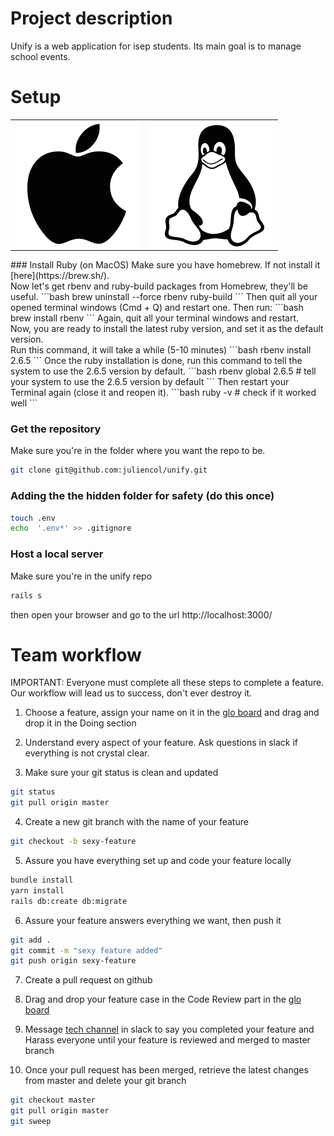 # Project description
Unify is a web application for isep students. Its main goal is to manage school events.

# Setup
<table>
  <tr>
    <td>
      <a href="macOS.md">
        <img src="images/apple.png" alt="macOS" />
      </a>
    </td>
    <td>
      <a href="UBUNTU.md">
        <img src="images/linux.png" alt="Ubuntu" />
      </a>
    </td>
  </tr>
</table>
### Install Ruby (on MacOS)
Make sure you have homebrew. If not install it [here](https://brew.sh/). </br>
Now let's get rbenv and ruby-build packages from Homebrew, they'll be useful.
```bash
brew uninstall --force rbenv ruby-build 
```
Then quit all your opened terminal windows (Cmd + Q) and restart one. Then run:
```bash
brew install rbenv 
```
Again, quit all your terminal windows and restart. </br>
Now, you are ready to install the latest ruby version, and set it as the default version. </br>
Run this command, it will take a while (5-10 minutes)
```bash
rbenv install 2.6.5 
```
Once the ruby installation is done, run this command to tell the system to use the 2.6.5 version by default.
```bash
rbenv global 2.6.5     # tell your system to use the 2.6.5 version by default
```
Then restart your Terminal again (close it and reopen it).
```bash
ruby -v     # check if it worked well 
```

### Get the repository
Make sure you're in the folder where you want the repo to be.
```bash
git clone git@github.com:juliencol/unify.git
```

### Adding the the hidden folder for safety (do this once)
```bash 
touch .env
echo  '.env*' >> .gitignore
``` 

### Host a local server
Make sure you're in the unify repo
```bash 
rails s
```
then open your browser and go to the url http://localhost:3000/

# Team workflow
IMPORTANT: Everyone must complete all these steps to complete a feature. Our workflow will lead us to success, don't ever destroy it. 

1. Choose a feature, assign your name on it in the [glo board](https://app.gitkraken.com/glo/board/XftSI3ieeQAQ582N) and drag and drop it in the Doing section </br>

2. Understand every aspect of your feature. Ask questions in slack if everything is not crystal clear. </br>

3. Make sure your git status is clean and updated
```bash 
git status
git pull origin master
``` 

4. Create a new git branch with the name of your feature
```bash 
git checkout -b sexy-feature
```

5. Assure you have everything set up and code your feature locally </br>
```bash
bundle install
yarn install
rails db:create db:migrate
```

6. Assure your feature answers everything we want, then push it
```bash
git add .
git commit -m "sexy feature added"
git push origin sexy-feature
```

7. Create a pull request on github </br>

8. Drag and drop your feature case in the Code Review part in the [glo board](https://app.gitkraken.com/glo/board/XftSI3ieeQAQ582N) </br>

9. Message [tech channel](https://app.slack.com/client/TKF4P6WH4/CKF69AQMC) in slack to say you completed your feature and Harass everyone until your feature is reviewed and merged to master branch

10. Once your pull request has been merged, retrieve the latest changes from master and delete your git branch 
```bash
git checkout master
git pull origin master
git sweep
```
